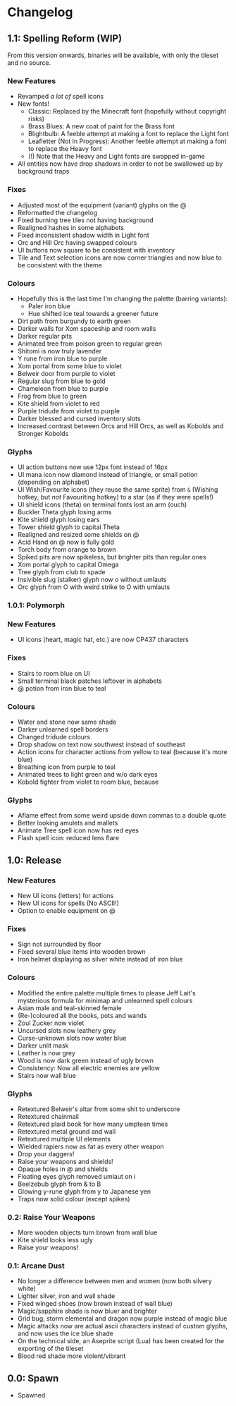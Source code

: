 # Changelog

## 1.1: Spelling Reform (WIP)
From this version onwards, binaries will be available, with only the tileset and no source.

### New Features
- Revamped *a lot of* spell icons
- New fonts!
    - Classic: Replaced by the Minecraft font (hopefully without copyright risks)
    - Brass Blues: A new coat of paint for the Brass font
    - Blightbulb: A feeble attempt at making a font to replace the Light font
    - Leafletter (Not In Progress): Another feeble attempt at making a font to replace the Heavy font
    - (!) Note that the Heavy and Light fonts are swapped in-game
- All entities now have drop shadows in order to not be swallowed up by background traps

### Fixes
- Adjusted most of the equipment (variant) glyphs on the @
- Reformatted the changelog
- Fixed burning tree tiles not having background
- Realigned hashes in some alphabets
- Fixed inconsistent shadow width in Light font
- Orc and Hill Orc having swapped colours
- UI buttons now square to be consistent with inventory
- Tile and Text selection icons are now corner triangles and now blue to be consistent with the theme

### Colours
- Hopefully this is the last time I'm changing the palette (barring variants):
    - Paler iron blue
    - Hue shifted ice teal towards a greener future
- Dirt path from burgundy to earth green
- Darker walls for Xom spaceship and room walls
- Darker regular pits
- Animated tree from poison green to regular green
- Shitomi is now truly lavender
- Y rune from iron blue to purple
- Xom portal from some blue to violet
- Belweir door from purple to violet
- Regular slug from blue to gold
- Chameleon from blue to purple
- Frog from blue to green
- Kite shield from violet to red
- Purple tridude from violet to purple
- Darker blessed and cursed inventory slots
- Increased contrast between Orcs and Hill Orcs, as well as Kobolds and Stronger Kobolds

### Glyphs
- UI action buttons now use 12px font instead of 16px
- UI mana icon now diamond instead of triangle, or small potion (depending on alphabet)
- UI Wish/Favourite icons (they reuse the same sprite) from `&` (Wishing hotkey, but *not* Favouriting hotkey) to a star (as if they were spells!)
- UI shield icons (theta) on terminal fonts lost an arm (ouch)
- Buckler Theta glyph losing arms
- Kite shield glyph losing ears
- Tower shield glyph to capital Theta
- Realigned and resized some shields on @
- Acid Hand on @ now is fully gold
- Torch body from orange to brown
- Spiked pits are now spikeless, but brighter pits than regular ones
- Xom portal glyph to capital Omega
- Tree glyph from club to spade
- Insivible slug (stalker) glyph now o without umlauts
- Orc glyph from O with weird strike to O with umlauts

### 1.0.1: Polymorph

### New Features
- UI icons (heart, magic hat, etc.) are now CP437 characters

### Fixes
- Stairs to room blue on UI
- Small terminal black patches leftover in alphabets
- @ potion from iron blue to teal

### Colours
- Water and stone now same shade
- Darker unlearned spell borders
- Changed tridude colours
- Drop shadow on text now southwest instead of southeast
- Action icons for character actions from yellow to teal (because it's more blue)
- Breathing icon from purple to teal
- Animated trees to light green and w/o dark eyes
- Kobold fighter from violet to room blue, because

### Glyphs
- Aflame effect from some weird upside down commas to a double quote
- Better looking amulets and mallets
- Animate Tree spell icon now has red eyes
- Flash spell icon: reduced lens flare

## 1.0: Release

### New Features
- New UI icons (letters) for actions
- New UI icons for spells (No ASCII!)
- Option to enable equipment on @

### Fixes
- Sign not surrounded by floor
- Fixed several blue items into wooden brown
- Iron helmet displaying as silver white instead of iron blue

### Colours
- Modified the entire palette multiple times to please Jeff Lait's mysterious formula for minimap and unlearned spell colours
- Asian male and teal-skinned female
- (Re-)coloured all the books, pots and wands
- Zoul Zucker now violet
- Uncursed slots now leathery grey
- Curse-unknown slots now water blue
- Darker unlit mask
- Leather is now grey
- Wood is now dark green instead of ugly brown
- Consistency: Now all electric enemies are yellow
- Stairs now wall blue

### Glyphs
- Retextured Belweir's altar from some shit to underscore
- Retextured chainmail
- Retextured plaid book for how many umpteen times
- Retextured metal ground and wall
- Retextured multiple UI elements
- Wielded rapiers now as fat as every other weapon
- Drop your daggers!
- Raise your weapons and shields!
- Opaque holes in @ and shields
- Floating eyes glyph removed umlaut on i
- Beelzebub glyph from & to B
- Glowing y-rune glyph from y to Japanese yen
- Traps now solid colour (except spikes)

### 0.2: Raise Your Weapons
- More wooden objects turn brown from wall blue
- Kite shield looks less ugly
- Raise your weapons!

### 0.1: Arcane Dust
- No longer a difference between men and women (now both silvery white)
- Lighter silver, iron and wall shade
- Fixed winged shoes (now brown instead of wall blue)
- Magic/sapphire shade is now bluer and brighter
- Grid bug, storm elemental and dragon now purple instead of magic blue
- Magic attacks now are actual ascii characters instead of custom glyphs, and now uses the ice blue shade
- On the technical side, an Aseprite script (Lua) has been created for the exporting of the tileset
- Blood red shade more violent/vibrant

## 0.0: Spawn
- Spawned